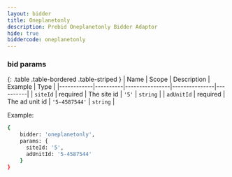 ```yaml
---
layout: bidder
title: Oneplanetonly
description: Prebid Oneplanetonly Bidder Adaptor
hide: true
biddercode: oneplanetonly
---
```



### bid params

{: .table .table-bordered .table-striped }
| Name       | Scope    | Description    | Example       | Type     |
|------------|----------|----------------|---------------|----------|
| `siteId`   | required | The site id    | `'5'`         | `string` |
| `adUnitId` | required | The ad unit id | `'5-4587544'` | `string` |

Example:

``` bash
{
    bidder: 'oneplanetonly',
    params: {
      siteId: '5',
      adUnitId: '5-4587544'
    }
}
```
